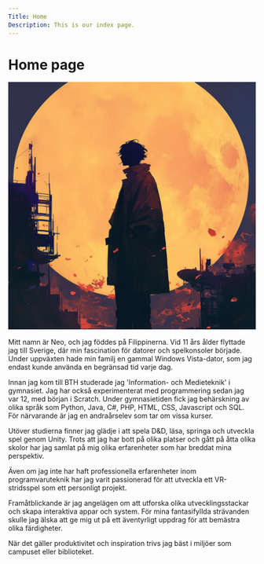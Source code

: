 ```yaml
---
Title: Home
Description: This is our index page.
---
```


Home page
==========================
![Profile Picture](../assets/img/silhouette.png)

Mitt namn är Neo, och jag föddes på Filippinerna. Vid 11 års ålder flyttade jag till Sverige, där min fascination för datorer och spelkonsoler började. Under uppväxten hade min familj en gammal Windows Vista-dator, som jag endast kunde använda en begränsad tid varje dag.

Innan jag kom till BTH studerade jag 'Information- och Medieteknik' i gymnasiet. Jag har också experimenterat med programmering sedan jag var 12, med början i Scratch. Under gymnasietiden fick jag behärskning av olika språk som Python, Java, C#, PHP, HTML, CSS, Javascript och SQL. För närvarande är jag en andraårselev som tar om vissa kurser.

Utöver studierna finner jag glädje i att spela D&D, läsa, springa och utveckla spel genom Unity. Trots att jag har bott på olika platser och gått på åtta olika skolor har jag samlat på mig olika erfarenheter som har breddat mina perspektiv.

Även om jag inte har haft professionella erfarenheter inom programvaruteknik har jag varit passionerad för att utveckla ett VR-stridsspel som ett personligt projekt.

Framåtblickande är jag angelägen om att utforska olika utvecklingsstackar och skapa interaktiva appar och system. För mina fantasifyllda strävanden skulle jag älska att ge mig ut på ett äventyrligt uppdrag för att bemästra olika färdigheter.

När det gäller produktivitet och inspiration trivs jag bäst i miljöer som campuset eller biblioteket.
